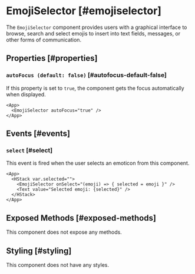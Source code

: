 # EmojiSelector [#emojiselector]

The `EmojiSelector` component provides users with a graphical interface to browse, search and select emojis to insert into text fields, messages, or other forms of communication.

## Properties [#properties]

### `autoFocus (default: false)` [#autofocus-default-false]

If this property is set to `true`, the component gets the focus automatically when displayed.

```xmlui-pg copy display name="Example: autoFocus" height="420px"
<App>
  <EmojiSelector autoFocus="true" />
</App>
```

## Events [#events]

### `select` [#select]

This event is fired when the user selects an emoticon from this component.

```xmlui-pg copy display name="Example: select" height="420px"
<App>
  <HStack var.selected="">
    <EmojiSelector onSelect="(emoji) => { selected = emoji }" />
    <Text value="Selected emoji: {selected}" />
  </HStack>
</App>
```

## Exposed Methods [#exposed-methods]

This component does not expose any methods.

## Styling [#styling]

This component does not have any styles.

